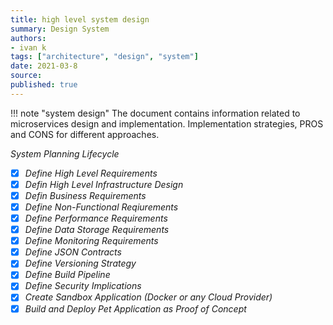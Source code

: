 ```yaml
---
title: high level system design
summary: Design System
authors:
- ivan k
tags: ["architecture", "design", "system"]
date: 2021-03-8
source:
published: true
---
```


!!! note "system design"
    The document contains information related to microservices design and implementation.
    Implementation strategies, PROS and CONS for different approaches.

*System Planning Lifecycle*

- [X] *Define High Level Requirements*
- [X] *Defin High Level Infrastructure Design*
- [X] *Defin Business Requirements*
- [X] *Define Non-Functional Reqiurements*
- [X] *Define Performance Requirements*
- [X] *Define Data Storage Requirements*
- [X] *Define Monitoring Requirements*
- [X] *Define JSON Contracts*
- [X] *Define Versioning Strategy*
- [X] *Define Build Pipeline*
- [X] *Define Security Implications*
- [X] *Create Sandbox Application (Docker or any Cloud Provider)*
- [X] *Build and Deploy Pet Application as Proof of Concept*
